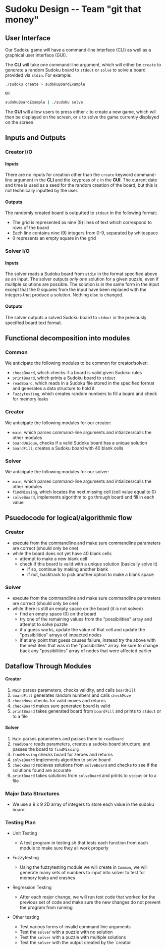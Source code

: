 # Sudoku Design -- Team "git that money"

## User Interface

Our Sudoku game will have a command-line interface (CLI) as well as a graphical user interface (GUI).

The **CLI** will take one command-line argument, which will either be `create` to generate a random Sudoku board to `stdout` or `solve` to solve a board provided via `stdin`. For example:
```bash
./sudoku create > sudokuBoardExample

OR

sudokuBoardExample | ./sudoku solve
```

The **GUI** will allow users to press either `c` to create a new game, which will then be displayed on the screen, or `s` to solve the game currently displayed on the screen.

## Inputs and Outputs

### Creator I/O

#### Inputs

There are no inputs for creation other than the `create` keyword command-line argument in the **CLI** and the keypress of `c` in the **GUI**. The current date and time is used as a seed for the random creation of the board, but this is not technically inputted by the user.

#### Outputs

The randomly created board is outputted to `stdout` in the following format:

* The grid is represented as nine (9) lines of text which correspond to rows of the board
* Each line contains nine (9) integers from 0-9, separated by whitespace
* 0 represents an empty square in the grid

### Solver I/O

#### Inputs

The solver reads a Sudoku board from `stdin` in the format specified above as an input. The solver outputs *only one* solution for a given puzzle, even if multiple solutions are possible. The solution is in the same form in the input except that the 0 squares from the input have been replaced with the integers that produce a solution. Nothing else is changed.

#### Outputs

The solver outputs a solved Sudoku board to `stdout` in the previously specified board text format.

## Functional decomposition into modules

### Common
We anticipate the following modules to be common for creator/solver:
* `checkBoard`, which checks if a board is valid given Sudoku rules
* `printBoard`, which prints a Sudoku board to `stdout`
* `readBoard`, which reads in a Sudoku file stored in the specified format and generates a data structure to hold it
* `Fuzzytesting`, which creates random numbers to fill a board and check for memory leaks

### Creator
We anticipate the following modules for our creator:
* `main`, which parses command-line arguments and intializes/calls the other modules
* `boardUnique`, checks if a valid Sudoku board has a unique solution
* `boardFill`, creates a Sudoku board with 40 blank cells

### Solver
We anticipate the following modules for our solver:
* `main`, which parses command-line arguments and intializes/calls the other modules
* `findMissing`, which locates the next missing cell (cell value equal to 0)
* `solveBoard`, implements algorithm to go through board and fill in each value

## Psuedocode for logical/algorithmic flow

### Creator

* execute from the commandline and make sure commandline parameters are correct (should only be one)
* while the board does not yet have 40 blank cells
    * attempt to make a new blank cell
    * check if this board is valid with a unique solution (basically solve it)
        * if so, continue by making another blank
        * if not, backtrack to pick another option to make a blank space


### Solver

* execute from the commandline and make sure commandline parameters are correct (should only be one)
* while there is still an empty space on the board (it is not solved)
    * find an empty space (0) on the board
    * try one of the remaining values from the "possibilities" array and attempt to solve puzzle
    * if a guess works, update the value of that cell and update the "possibilities" arrays of impacted nodes
    * if at any point that guess causes failure, instead try the above with the next item that was in the "possibilities" array. Be sure to change back any "possibilities" array of nodes that were affected earlier

## Dataflow Through Modules

#### Creator
1. `Main` parses parameters, checks validity, and calls `boardFill`
2. `boardFill` generates random numbers and calls `checkMove` 
3. `checkMove` checks for valid moves and returns
4. `checkBoard` makes sure generated board is valid
5. `printBoard` takes generated board from `boardFill` and prints to `stdout` or to a file

#### Solver
1. `Main` parses parameters and passes them to `readBoard`
2. `readBoard` reads parameters, creates a sudoku board structure, and passes the board to `findMissing`
3. `findMissing` checks board for zeroes and returns
4. `solveBoard` implements algorithm to solve board
5. `checkBoard` recieves solutions from `solveBoard` and checks to see if the solutions found are accurate
6. `printBoard` takes solutions from `solveBoard` and prints to `stdout` or to a file

### Major Data Structures
* We use a 9 x 9 2D array of integers to store each value in the sudoku board.

### Testing Plan
* Unit Testing
    * A test program in testing.sh that tests each function from each module to make sure they all work properly

* Fuzzytesting
    * Using the fuzzytesting module we will create in `Common`, we will generate many sets of numbers to input into solver to test for memory leaks and crashes

* Regression Testing
    * After each major change, we will run test code that worked for the previous set of code and make sure the new changes do not prevent the program from running

* Other testing
    * Test various forms of invalid command line arguments
    * Test the `solver` with a puzzle with no solution
    * Test the `solver` with a puzzle with multiple solutions
    * Test the `solver` with the output created by the `creator
